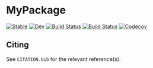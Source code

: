 # MyPackage

[![Stable](https://img.shields.io/badge/docs-stable-blue.svg)](https://wulab.github.io/MyPackage.jl/stable)
[![Dev](https://img.shields.io/badge/docs-dev-blue.svg)](https://wulab.github.io/MyPackage.jl/dev)
[![Build Status](https://travis-ci.com/wulab/MyPackage.jl.svg?branch=master)](https://travis-ci.com/wulab/MyPackage.jl)
[![Build Status](https://ci.appveyor.com/api/projects/status/github/wulab/MyPackage.jl?svg=true)](https://ci.appveyor.com/project/wulab/MyPackage-jl)
[![Codecov](https://codecov.io/gh/wulab/MyPackage.jl/branch/master/graph/badge.svg)](https://codecov.io/gh/wulab/MyPackage.jl)

## Citing

See `CITATION.bib` for the relevant reference(s).
